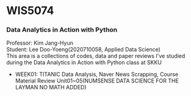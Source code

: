 # WIS5074
### **Data Analytics in Action with Python**<br>
Professor: Kim Jang-Hyun<br>
Student: Lee Doo-Yoeng(2020710058, Applied Data Science)<br>
This area is a collections of codes, data and paper reviews I've studied during the Data Analytics in Action with Python class at SKKU<br>

+ WEEK01: TITANIC Data Analysis, Naver News Scrapping, Course Material Review Unit01~05(NUMSENSE DATA SCIENCE FOR THE LAYMAN NO MATH ADDED)

